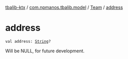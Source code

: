 [tbalib-ktx](../../index.md) / [com.npmanos.tbalib.model](../index.md) / [Team](index.md) / [address](./address.md)

# address

`val address: `[`String`](https://kotlinlang.org/api/latest/jvm/stdlib/kotlin/-string/index.html)`?`

Will be NULL, for future development.


